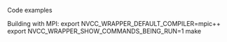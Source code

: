 Code examples

Building with MPI:
export NVCC_WRAPPER_DEFAULT_COMPILER=mpic++
export NVCC_WRAPPER_SHOW_COMMANDS_BEING_RUN=1
make
